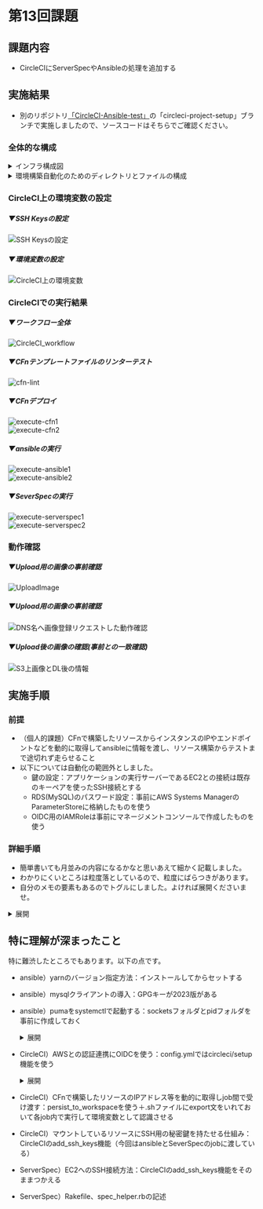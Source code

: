 # 第13回課題
## 課題内容  
- CircleCIにServerSpecやAnsibleの処理を追加する
## 実施結果
- 別のリポジトリ[「CircleCI-Ansible-test」](https://github.com/kawasaki8108/CircleCI-Ansible-test/tree/circleci-project-setup)の「circleci-project-setup」ブランチで実施しましたので、ソースコードはそちらでご確認ください。
### 全体的な構成
<details>
<summary>インフラ構成図</summary>

![circleci-cfn-ansible-serverspecのインフラ構成図(白背景)](image_13/circleci-cfn-ansible-serverspecのインフラ構成図(白背景).png)
</details>

<details>
<summary>環境構築自動化のためのディレクトリとファイルの構成</summary>

```
$ tree
.
├── README.md
├── ansible
│   ├── inventory
│   │   └── target.yml
│   ├── roles
│   │   ├── app_clone
│   │   │   └── tasks
│   │   │       └── main.yml
│   │   ├── appserver-env-setup
│   │   │   ├── files
│   │   │   │   └── puma.service
│   │   │   ├── handlers
│   │   │   │   └── main.yml
│   │   │   ├── tasks
│   │   │   │   └── main.yml
│   │   │   └── templates
│   │   │       ├── application.rb.j2
│   │   │       ├── database.yml.j2
│   │   │       ├── development.rb.j2
│   │   │       └── storage.yml.j2
│   │   ├── git
│   │   │   └── tasks
│   │   │       └── main.yml
│   │   ├── mysql
│   │   │   └── tasks
│   │   │       └── main.yml
│   │   ├── ruby-bundler
│   │   │   ├── tasks
│   │   │   │   └── main.yml
│   │   │   └── vars
│   │   │       └── main.yml
│   │   ├── webserver-env-setup
│   │   │   ├── files
│   │   │   │   └── index.html
│   │   │   ├── handlers
│   │   │   │   └── main.yml
│   │   │   ├── tasks
│   │   │   │   └── main.yml
│   │   │   └── templates
│   │   │       ├── index.html.j2
│   │   │       └── nginx.conf.j2
│   │   └── yum-update
│   │       └── tasks
│   │           └── main.yml
│   └── site.yml
├── ansible.cfg
├── cloudformation
│   ├── alb-05.yml
│   ├── ec2-03.yml
│   ├── rds-04.yml
│   ├── s3-06.yml
│   ├── sg-02.yml
│   └── vpc-01.yml
└── serverspec
    ├── Rakefile
    └── spec
        ├── spec_helper.rb
        └── target
            └── target_test_spec.rb
```
</details>

### CircleCI上の環境変数の設定
##### ▼SSH Keysの設定<br>
![SSH Keysの設定](image_13/SSH_Keys.png)
##### ▼環境変数の設定<br>
![CircleCI上の環境変数](image_13/CircleCI上の環境変数.png)
### CircleCIでの実行結果
##### ▼ワークフロー全体
![CircleCI_workflow](image_13/CircleCI_workflow.png)
##### ▼CFnテンプレートファイルのリンターテスト
![cfn-lint](image_13/cfn-lint.png)
##### ▼CFnデプロイ
![execute-cfn1](image_13/execute-cfn1.png)<br>
![execute-cfn2](image_13/execute-cfn2.png)
##### ▼ansibleの実行
![execute-ansible1](image_13/execute-ansible1.png)<br>
![execute-ansible2](image_13/execute-ansible2.png)
##### ▼SeverSpecの実行
![execute-serverspec1](image_13/execute-serverspec1.png)<br>
![execute-serverspec2](image_13/execute-serverspec2.png)
### 動作確認
##### ▼Upload用の画像の事前確認
![UploadImage](image_13/UploadImage.png)
##### ▼Upload用の画像の事前確認
![DNS名へ画像登録リクエストした動作確認](image_13/DNS名へ画像登録リクエストした動作確認.png)
##### ▼Upload後の画像の確認(事前との一致確認)
![S3上画像とDL後の情報](image_13/S3上画像とDL後の情報.png)


## 実施手順
### 前提
- （個人的課題）CFnで構築したリソースからインスタンスのIPやエンドポイントなどを動的に取得してansibleに情報を渡し、リソース構築からテストまで途切れず走らせること
- 以下については自動化の範囲外としました。
  - 鍵の設定：アプリケーションの実行サーバーであるEC2との接続は既存のキーペアを使ったSSH接続とする
  - RDS(MySQL)のパスワード設定：事前にAWS Systems ManagerのParameterStoreに格納したものを使う
  - OIDC用のIAMRoleは事前にマネージメントコンソールで作成したものを使う
### 詳細手順
- 簡単書いても月並みの内容になるかなと思いあえて細かく記載しました。
- わかりにくいところは粒度落としているので、粒度にばらつきがあります。
- 自分のメモの要素もあるのでトグルにしました。よければ展開くださいませ。
<details>
<summary>展開</summary>

1. ansibleの実行環境構築のため、ローカル(WinPC)にWSL2(ディストリビューション：Ubuntu-22.04)を導入
2. UbuntuにPythonとpipによりAnsibleを導入（[公式](https://docs.ansible.com/ansible/2.9_ja/installation_guide/intro_installation.html)参照）
3. [ローカルUbuntuのAnsibleからアドホックコマンドで、ターゲットノードのEC2インスタンスへコマンドをなげられるか確認](https://zenn.dev/kawasaki8108/articles/20240225-ansibleadhoc)
4. [ローカルWSL2のAnsible-playbookでEC2にwebサーバーを導入しモジュールの使い方やファイルの変更し方を理解する](https://zenn.dev/kawasaki8108/articles/20240302-plybkwbsrvr)
5. [第5回](https://github.com/kawasaki8108/RaiseTech/blob/main/lecture05.md)で使用した[Railsのサンプルアプリケーション](https://github.com/yuta-ushijima/raisetech-live8-sample-app)の実行環境を構築できるようにansible-playbook用のymlファイルを作成する
    - 第5回で実施したときはアプリケーションサーバーはunicornを使っていましたが、rubyのバージョンアップに伴いpumaに変更されたので、pumaを使用する方針としました。
    - rubyはrbenvを使って導入することにしました。
    - ansible-galaxyを使ってroleの機能を使いました。
6. ローカルのansibleから問題なくアプリケーションの環境構築ができることを確認後、別リポジトリを作成([CircleCI-Ansible-test](https://github.com/kawasaki8108/CircleCI-Ansible-test/tree/circleci-project-setup))し、このリポジトリとCircleCIを連携
7. 「circleci-project-setup」ブランチにansibleフォルダ、ansible.cfgファイルを追加
8. CircleCIのプロジェクト設定のSSH keys機能を使い、事前に保持しているキーペアの中身(秘密鍵の文字列)を`Add SSH Key`で設定(Host nameは空欄でもok)し自動生成されたFingerprint(SHA256ハッシュ値)を環境変数`KEY_FINGERPRINT`の中身として設定
9. CircleCIからansibleを稼働させてコントロールノードにSSH接続＋環境構築できることを確認する
    - CircleCIのansibleのOrbはベースがpython2であるため、Orbを使わずにpython3環境構築できるcimgを使いました。
10. 第10回で使用したCFnテンプレートファイルが格納されたフォルダを前述のブランチに追加
11. CircleCIからCFnを実行するためにOIDCを利用してAWSと認証連携する設定をする
    - AWS側でIAMRoleを作成
      - Cloudformationの実行権限だけではだめで、CFnで作成するリソースを操作する権限が櫃世になる
    - IDプロバイダで自分が使っているCircleCIの情報を登録する
      - プロバイダのURL(OpenID Connect)：`https://oidc.circleci.com/org/組織ID`
      - 対象者：`組織ID`
    - 作成したRoleの信頼エンティティに当該CircleCIの組織IDが認証連携される先として登録する（以下参考）
      - https://zenn.dev/kou_pg_0131/articles/circleci-oidc-aws
      - https://circleci.com/docs/ja/openid-connect-tokens/#limit-role-access-based-on-project
    - CircleCIの環境変数`AWS_ROLE_ARN`をつくり中身に上述で作成したRoleのarnを格納する
12. CircleCIからAWSCLIコマンドによりCFnデプロイするjobを加え、問題なく実行できることを核にする
13. CFnデプロイしたリソースに対してAWS CLIで以下の情報を取得し.shに書き出し、persist_to_workspace機能でjob間で受け渡しできるようにする記述を入れる
    - EC2のグローバルIPv4
    - RDSのエンドポイント
    - ALBのDNS名(Aレコード)
14. CFnデプロイのjob→ansibleのjobがノンストップで流れるか確認する
    - ansibleのjob内でコマンド`source ●●.sh`によりシェル環境変数として設定する
15. 当該ブランチにServerSpecのフォルダ(`severspec-init`を実行した後のフォルダ構成)を追加し、CircleCIのconfig.ymlにServerSpecがEC2に対してSSH接続できる設定を作成する(追記する)
    - 上述の.shをansibleの時と同じく読み込む
    - ~/.ssh/configファイルを作成してHost name、Userの情報を書き出す
16. sercerspecフォルダ内の各種ファイルを編集する
    - `spec_helper.rb`にSSH接続する設定を入れる
    - `Rakefile`にrake specコマンド実行時に読み込むファイル(各種テストを記述したファイル)など基本設定をいれる
    - `●●_spec.rb`にテストの記述を入れる←ファイル名やディレクトリ構成は`Rakefile`内で指定したディレクトリ・ファイル名と揃える
17. CircleCIのconfig.ymlにServerSpecの実行コマンドや環境変数の設定(environmentsの記述)を入れてCircleCIを走らせ問題なくSeverSpecでのテストが実行されることを確認する
18. 以上が問題なく実行完了したら完成

</details>






## 特に理解が深まったこと
特に難渋したところでもあります。以下の点です。
- ansible）yarnのバージョン指定方法：インストールしてからセットする
- ansible）mysqlクライアントの導入：GPGキーが2023版がある
- ansible）pumaをsystemctlで起動する：socketsフォルダとpidフォルダを事前に作成しておく
  <details>
  <summary>展開</summary>

  - ▼pumaが起動できないエラー(ansible上)
  ![pumaが起動できないエラー0(ansible上).png](image_13/pumaが起動できないエラー0(ansible上).png)
  - ▼puma.serviceファイル内に記述されたコマンドを叩いた後のエラー(socketsフォルダがない)
  ![pumaが起動できないエラー1(socketsフォルダがない).png](image_13/pumaが起動できないエラー1(socketsフォルダがない).png)
  - ▼socketsフォルダ追加後再トライしたあとのエラー(pidフォルダがない)
  ![pumaが起動できないエラー2(pidフォルダがない).png](image_13/pumaが起動できないエラー2(pidフォルダがない).png)
  - ▼pidフォルダを追加後再トライして解消した図
  ![pumaが起動するように解消した画像.png](image_13/pumaが起動するように解消した画像.png)
  - ▼解消策をansibleに適用した後のymlファイル
  ![pumaが起動できないエラー0(ansible上).png](image_13/pumaが起動するように解消した画像(ansible).png)

</details>

- CircleCI）AWSとの認証連携にOIDCを使う：config.ymlではcircleci/setup機能を使う
  <details>
  <summary>展開</summary>

  - ▼AWS IAMのIDプロバイダの設定
  ![AWS_IDプロバイダの設定.png](image_13/AWS_IDプロバイダの設定.png)
  - ▼IAMRoleの信頼エンティティの設定画面
  ![IAMRole_信頼エンティティ.png](image_13/IAMRole_信頼エンティティ.png)
  - ▼信頼エンティティ(ポリシー)
    ```
    {
        "Version": "2012-10-17",
        "Statement": [
            {
                "Sid": "",
                "Effect": "Allow",
                "Principal": {
                    "Federated": "arn:aws:iam::AWSカウントID:oidc-provider/oidc.circleci.com/org/CircleCIの組織ID"
                },
                "Action": "sts:AssumeRoleWithWebIdentity"
            }
        ]
    }
    ```

  </details>

- CircleCI）CFnで構築したリソースのIPアドレス等を動的に取得しjob間で受け渡す：persist_to_workspaceを使う＋.shファイルにexport文をいれておいて各job内で実行して環境変数として認識させる
- CircleCI）マウントしているリソースにSSH用の秘密鍵を持たせる仕組み：CircleCIのadd_ssh_keys機能（今回はansibleとSeverSpecのjobに渡している）
- ServerSpec）EC2へのSSH接続方法：CircleCIのadd_ssh_keys機能をそのままつかえる
- ServerSpec）Rakefile、spec_helper.rbの記述

